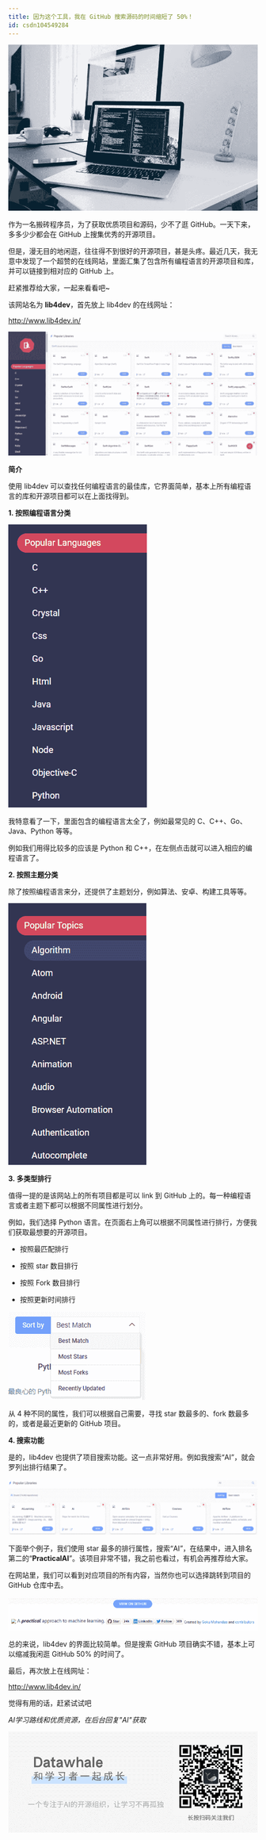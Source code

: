 ```yaml
---
title: 因为这个工具，我在 GitHub 搜索源码的时间缩短了 50%！
id: csdn104549284
---
```


![](../img/0360855aa3bb0e3b251dc5df2d50cd02.png)

作为一名搬砖程序员，为了获取优质项目和源码，少不了逛 GitHub。一天下来，多多少少都会在 GitHub 上搜集优秀的开源项目。

但是，漫无目的地闲逛，往往得不到很好的开源项目，甚是头疼。最近几天，我无意中发现了一个超赞的在线网站，里面汇集了包含所有编程语言的开源项目和库，并可以链接到相对应的 GitHub 上。

赶紧推荐给大家，一起来看看吧~

该网站名为 **lib4dev**，首先放上 lib4dev 的在线网址：

http://www.lib4dev.in/

![](../img/f21fb8ec4cd5dcad50a9f5d88f11a30d.png)

**简介**

使用 lib4dev 可以查找任何编程语言的最佳库，它界面简单，基本上所有编程语言的库和开源项目都可以在上面找得到。

**1. 按照编程语言分类**

![](../img/b55e62521d731dbc731f7bd93f3fb0df.png)

我特意看了一下，里面包含的编程语言太全了，例如最常见的 C、C++、Go、Java、Python 等等。

例如我们用得比较多的应该是 Python 和 C++，在左侧点击就可以进入相应的编程语言了。

**2\. 按照主题分类**

除了按照编程语言来分，还提供了主题划分，例如算法、安卓、构建工具等等。

![](../img/08c97159fa83eb868fdeb282e4880057.png)

**3. 多类型排行**

值得一提的是该网站上的所有项目都是可以 link 到 GitHub 上的。每一种编程语言或者主题下都可以根据不同属性进行划分。

例如，我们选择 Python 语言。在页面右上角可以根据不同属性进行排行，方便我们获取最想要的开源项目。

*   按照最匹配排行

*   按照 star 数目排行

*   按照 Fork 数目排行

*   按照更新时间排行

![](../img/bc982ac80944666979a50f1ca48927fd.png)

从 4 种不同的属性，我们可以根据自己需要，寻找 star 数最多的、fork 数最多的，或者是最近更新的 GitHub 项目。

**4\. 搜索功能**

是的，lib4dev 也提供了项目搜索功能。这一点非常好用。例如我搜索“AI”，就会罗列出排行结果了。

![](../img/d58148b707aa79df9aa418645545d585.png)

下面举个例子，我们使用 star 最多的排行属性，搜索“AI”，在结果中，进入排名第二的“**PracticalAI**”。该项目非常不错，我之前也看过，有机会再推荐给大家。

在网站里，我们可以看到对应项目的所有内容，当然你也可以选择跳转到项目的 GitHub 仓库中去。

![](../img/e3c41f958829d404c018c461bb70107d.png)

总的来说，lib4dev 的界面比较简单。但是搜索 GitHub 项目确实不错，基本上可以缩减我闲逛 GitHub 50% 的时间了。

最后，再次放上在线网址：

http://www.lib4dev.in/

觉得有用的话，赶紧试试吧

*AI学习路线和优质资源，在后台回复"AI"获取*

![](../img/ac1260bd6d55ebcd4401293b8b1ef5ff.png)